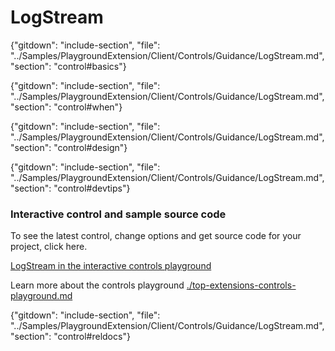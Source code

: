 ﻿# LogStream

{"gitdown": "include-section", "file": "../Samples/PlaygroundExtension/Client/Controls/Guidance/LogStream.md", "section": "control#basics"}

<!-- TODO get an IMAGE to embed here -->

<!-- TODO get an SAMPLE CODE to embed here -->

{"gitdown": "include-section", "file": "../Samples/PlaygroundExtension/Client/Controls/Guidance/LogStream.md", "section": "control#when"}

{"gitdown": "include-section", "file": "../Samples/PlaygroundExtension/Client/Controls/Guidance/LogStream.md", "section": "control#design"}

{"gitdown": "include-section", "file": "../Samples/PlaygroundExtension/Client/Controls/Guidance/LogStream.md", "section": "control#devtips"}

### Interactive control and sample source code
To see the latest control, change options and get source code for your project, click here.

<a href="https://ms.portal.azure.com/?Microsoft_Azure_Playground=true#blade/Microsoft_Azure_Playground/ControlsIndexBlade/LogStreamPlayground" target="_blank">LogStream in the interactive controls playground</a>

Learn more about the controls playground [./top-extensions-controls-playground.md](./top-extensions-controls-playground.md)


{"gitdown": "include-section", "file": "../Samples/PlaygroundExtension/Client/Controls/Guidance/LogStream.md", "section": "control#reldocs"}
